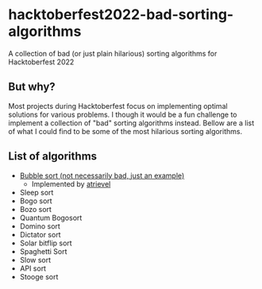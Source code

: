 # hacktoberfest2022-bad-sorting-algorithms
A collection of bad (or just plain hilarious) sorting algorithms for Hacktoberfest 2022

## But why?
Most projects during Hacktoberfest focus on implementing optimal solutions for various problems. I though it would be a fun challenge to implement a collection of "bad" sorting algorithms instead. Bellow are a list of what I could find to be some of the most hilarious sorting algorithms.

## List of algorithms
* [Bubble sort (not necessarily bad, just an example)](https://github.com/atrievel/hacktoberfest2022-bad-sorting-algorithms/blob/main/src/algorithms/bubble-sort.ts)
  * Implemented by [atrievel](https://github.com/atrievel)
* Sleep sort
* Bogo sort
* Bozo sort
* Quantum Bogosort
* Domino sort
* Dictator sort
* Solar bitflip sort
* Spaghetti Sort
* Slow sort
* API sort
* Stooge sort
